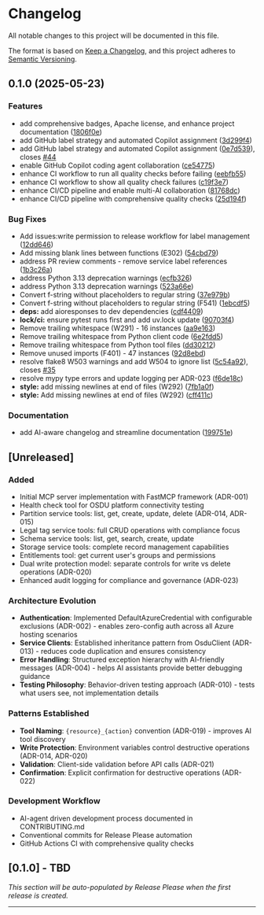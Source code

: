 # Changelog

All notable changes to this project will be documented in this file.

The format is based on [Keep a Changelog](https://keepachangelog.com/en/1.1.0/),
and this project adheres to [Semantic Versioning](https://semver.org/spec/v2.0.0.html).

<!-- 
AI Context: This changelog helps AI assistants understand the project's evolution.
Each entry includes not just what changed, but WHY it changed and what patterns emerged.
Key architectural decisions are linked to their ADRs.
-->

## 0.1.0 (2025-05-23)


### Features

* add comprehensive badges, Apache license, and enhance project documentation ([1806f0e](https://github.com/danielscholl-osdu/osdu-mcp-server/commit/1806f0e56c0aae14bb4cb4307d767105fc20cca4))
* add GitHub label strategy and automated Copilot assignment ([3d299f4](https://github.com/danielscholl-osdu/osdu-mcp-server/commit/3d299f470c982984e360e4eea305da988b8db890))
* add GitHub label strategy and automated Copilot assignment ([0e7d539](https://github.com/danielscholl-osdu/osdu-mcp-server/commit/0e7d539dfb35f6a3c76bfd38b528c514759d05e8)), closes [#44](https://github.com/danielscholl-osdu/osdu-mcp-server/issues/44)
* enable GitHub Copilot coding agent collaboration ([ce54775](https://github.com/danielscholl-osdu/osdu-mcp-server/commit/ce5477518382ff2b96cbaaa81c6d9279cf5ca687))
* enhance CI workflow to run all quality checks before failing ([eebfb55](https://github.com/danielscholl-osdu/osdu-mcp-server/commit/eebfb55dc07ac04e412e57d6c252c61c9d89d30f))
* enhance CI workflow to show all quality check failures ([c19f3e7](https://github.com/danielscholl-osdu/osdu-mcp-server/commit/c19f3e785bc1871a801fc4fbc750accee6304a62))
* enhance CI/CD pipeline and enable multi-AI collaboration ([81768dc](https://github.com/danielscholl-osdu/osdu-mcp-server/commit/81768dc55f543a0b967ff268897d8bf5057a76c1))
* enhance CI/CD pipeline with comprehensive quality checks ([25d194f](https://github.com/danielscholl-osdu/osdu-mcp-server/commit/25d194fac72e71a05d7bc3aa2d9e7c47c5d42b81))


### Bug Fixes

* Add issues:write permission to release workflow for label management ([12dd646](https://github.com/danielscholl-osdu/osdu-mcp-server/commit/12dd646277f2ba5340a32951a1dad97890242bb4))
* Add missing blank lines between functions (E302) ([54cbd79](https://github.com/danielscholl-osdu/osdu-mcp-server/commit/54cbd791adf29db5f05ad2f6ba97ab20033c588b))
* address PR review comments - remove service label references ([1b3c26a](https://github.com/danielscholl-osdu/osdu-mcp-server/commit/1b3c26a85c9eeafba8c3b0b81afca869a98f524a))
* address Python 3.13 deprecation warnings ([ecfb326](https://github.com/danielscholl-osdu/osdu-mcp-server/commit/ecfb326294720d094efbd6e4f5ff3e53b0d791e2))
* address Python 3.13 deprecation warnings ([523a66e](https://github.com/danielscholl-osdu/osdu-mcp-server/commit/523a66edd322a26d420084a487d89173cead61f8))
* Convert f-string without placeholders to regular string ([37e979b](https://github.com/danielscholl-osdu/osdu-mcp-server/commit/37e979b40005a8d2f79d110b4d3b6e23593fc700))
* Convert f-string without placeholders to regular string (F541) ([1ebcdf5](https://github.com/danielscholl-osdu/osdu-mcp-server/commit/1ebcdf5c9acb7ef335c685effc48dac0ba68737d))
* **deps:** add aioresponses to dev dependencies ([cdf4409](https://github.com/danielscholl-osdu/osdu-mcp-server/commit/cdf44093d94ca0f545c025bc6ead5d67f49e9f5c))
* **lock/ci:** ensure pytest runs first and add uv.lock update ([90703f4](https://github.com/danielscholl-osdu/osdu-mcp-server/commit/90703f457d2cb7638084be13e6193d5ec4af0b82))
* Remove trailing whitespace (W291) - 16 instances ([aa9e163](https://github.com/danielscholl-osdu/osdu-mcp-server/commit/aa9e16333aa32afddf84345195843fd8bd092aae))
* Remove trailing whitespace from Python client code ([6e2fdd5](https://github.com/danielscholl-osdu/osdu-mcp-server/commit/6e2fdd502fcf85d8db88e9d9631ae73e8af74456))
* Remove trailing whitespace from Python tool files ([dd30212](https://github.com/danielscholl-osdu/osdu-mcp-server/commit/dd3021268a8408c87b53f491bc628b5fced3037c))
* Remove unused imports (F401) - 47 instances ([92d8ebd](https://github.com/danielscholl-osdu/osdu-mcp-server/commit/92d8ebde8663f9692125c05842e4e2da3c4e1968))
* resolve flake8 W503 warnings and add W504 to ignore list ([5c54a92](https://github.com/danielscholl-osdu/osdu-mcp-server/commit/5c54a92a02d1b4654a05ef15412ecb9b41f739a1)), closes [#35](https://github.com/danielscholl-osdu/osdu-mcp-server/issues/35)
* resolve mypy type errors and update logging per ADR-023 ([f6de18c](https://github.com/danielscholl-osdu/osdu-mcp-server/commit/f6de18c727d5e5683ea3d72643c9f8c427742bfc))
* **style:** add missing newlines at end of files (W292) ([7fb1a0f](https://github.com/danielscholl-osdu/osdu-mcp-server/commit/7fb1a0f38dada13571726fa4349d9ad695cb04af))
* **style:** Add missing newlines at end of files (W292) ([cff411c](https://github.com/danielscholl-osdu/osdu-mcp-server/commit/cff411c8b45484c3b2e96dd8d49f57b648ce72d7))


### Documentation

* add AI-aware changelog and streamline documentation ([199751e](https://github.com/danielscholl-osdu/osdu-mcp-server/commit/199751e69865c86b64049c8275591985cd0a4e92))

## [Unreleased]

### Added
- Initial MCP server implementation with FastMCP framework (ADR-001)
- Health check tool for OSDU platform connectivity testing
- Partition service tools: list, get, create, update, delete (ADR-014, ADR-015)
- Legal tag service tools: full CRUD operations with compliance focus
- Schema service tools: list, get, search, create, update
- Storage service tools: complete record management capabilities
- Entitlements tool: get current user's groups and permissions
- Dual write protection model: separate controls for write vs delete operations (ADR-020)
- Enhanced audit logging for compliance and governance (ADR-023)

### Architecture Evolution
- **Authentication**: Implemented DefaultAzureCredential with configurable exclusions (ADR-002) - enables zero-config auth across all Azure hosting scenarios
- **Service Clients**: Established inheritance pattern from OsduClient (ADR-013) - reduces code duplication and ensures consistency
- **Error Handling**: Structured exception hierarchy with AI-friendly messages (ADR-004) - helps AI assistants provide better debugging guidance
- **Testing Philosophy**: Behavior-driven testing approach (ADR-010) - tests what users see, not implementation details

### Patterns Established
- **Tool Naming**: `{resource}_{action}` convention (ADR-019) - improves AI tool discovery
- **Write Protection**: Environment variables control destructive operations (ADR-014, ADR-020)
- **Validation**: Client-side validation before API calls (ADR-021)
- **Confirmation**: Explicit confirmation for destructive operations (ADR-022)

### Development Workflow
- AI-agent driven development process documented in CONTRIBUTING.md
- Conventional commits for Release Please automation
- GitHub Actions CI with comprehensive quality checks

## [0.1.0] - TBD

_This section will be auto-populated by Release Please when the first release is created._

---

<!-- 
AI Learning Notes:
- The project started with a focus on read operations and gradually added write capabilities
- Security and compliance features were added based on OSDU platform requirements
- The dual permission model emerged from the need to separate data modification from deletion
- Each service client follows the same pattern but has service-specific quirks (e.g., Legal API uses v1)
-->
